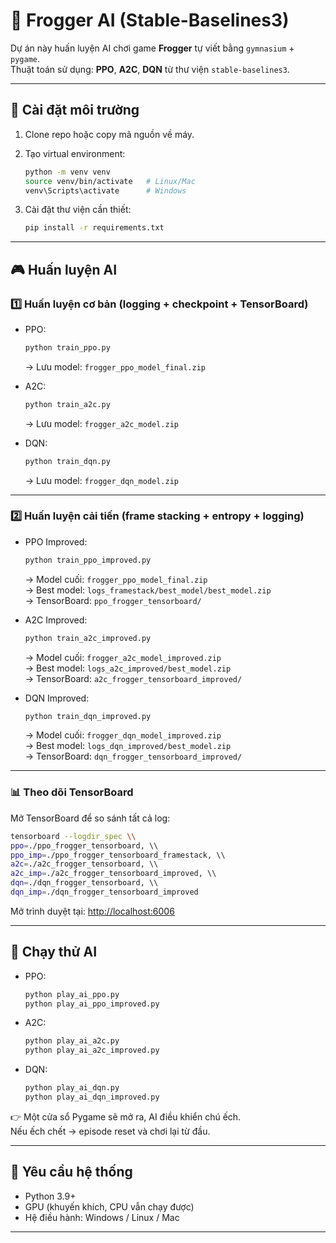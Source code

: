# 🐸 Frogger AI (Stable-Baselines3)

Dự án này huấn luyện AI chơi game **Frogger** tự viết bằng `gymnasium` + `pygame`.  
Thuật toán sử dụng: **PPO**, **A2C**, **DQN** từ thư viện `stable-baselines3`.

---

## 🚀 Cài đặt môi trường

1. Clone repo hoặc copy mã nguồn về máy.  
2. Tạo virtual environment:

   ```bash
   python -m venv venv
   source venv/bin/activate   # Linux/Mac
   venv\Scripts\activate      # Windows
   ```

3. Cài đặt thư viện cần thiết:

   ```bash
   pip install -r requirements.txt
   ```

---

## 🎮 Huấn luyện AI

### 1️⃣ Huấn luyện cơ bản (logging + checkpoint + TensorBoard)

- PPO:
  ```bash
  python train_ppo.py
  ```
  → Lưu model: `frogger_ppo_model_final.zip`

- A2C:
  ```bash
  python train_a2c.py
  ```
  → Lưu model: `frogger_a2c_model.zip`

- DQN:
  ```bash
  python train_dqn.py
  ```
  → Lưu model: `frogger_dqn_model.zip`

---

### 2️⃣ Huấn luyện cải tiến (frame stacking + entropy + logging)

- PPO Improved:
  ```bash
  python train_ppo_improved.py
  ```
  → Model cuối: `frogger_ppo_model_final.zip`  
  → Best model: `logs_framestack/best_model/best_model.zip`  
  → TensorBoard: `ppo_frogger_tensorboard/`

- A2C Improved:
  ```bash
  python train_a2c_improved.py
  ```
  → Model cuối: `frogger_a2c_model_improved.zip`  
  → Best model: `logs_a2c_improved/best_model.zip`  
  → TensorBoard: `a2c_frogger_tensorboard_improved/`

- DQN Improved:
  ```bash
  python train_dqn_improved.py
  ```
  → Model cuối: `frogger_dqn_model_improved.zip`  
  → Best model: `logs_dqn_improved/best_model.zip`  
  → TensorBoard: `dqn_frogger_tensorboard_improved/`

---

### 📊 Theo dõi TensorBoard

Mở TensorBoard để so sánh tất cả log:

```bash
tensorboard --logdir_spec \\
ppo=./ppo_frogger_tensorboard, \\
ppo_imp=./ppo_frogger_tensorboard_framestack, \\
a2c=./a2c_frogger_tensorboard, \\
a2c_imp=./a2c_frogger_tensorboard_improved, \\
dqn=./dqn_frogger_tensorboard, \\
dqn_imp=./dqn_frogger_tensorboard_improved
```

Mở trình duyệt tại: [http://localhost:6006](http://localhost:6006)

---

## 🎥 Chạy thử AI

- PPO:
  ```bash
  python play_ai_ppo.py
  python play_ai_ppo_improved.py
  ```

- A2C:
  ```bash
  python play_ai_a2c.py
  python play_ai_a2c_improved.py
  ```

- DQN:
  ```bash
  python play_ai_dqn.py
  python play_ai_dqn_improved.py
  ```

👉 Một cửa sổ Pygame sẽ mở ra, AI điều khiển chú ếch.  
Nếu ếch chết → episode reset và chơi lại từ đầu.

---

## 📌 Yêu cầu hệ thống

- Python 3.9+  
- GPU (khuyến khích, CPU vẫn chạy được)  
- Hệ điều hành: Windows / Linux / Mac

---
